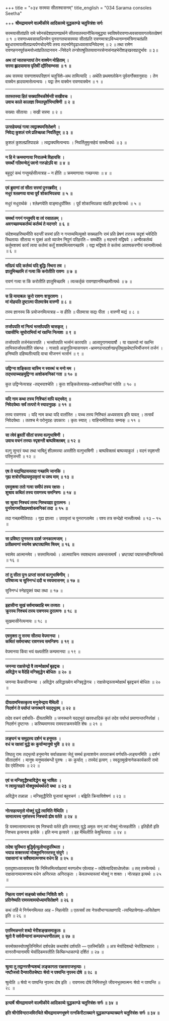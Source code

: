 +++
title = "०३४ सरमया सीताश्वासनम्"
title_english = "034 Sarama consoles Seetha"

+++
**श्रीमद्रामायणे वाल्मीकीये आदिकाव्ये युद्धकाण्डे** **चतुस्त्रिंशः सर्गः**

सरमयासीतांप्रति रामे स्वेनसंदेशप्रापणप्रार्थने सीतयातस्यानौचित्यबुद्ध्या स्वविषयेरावणाध्यवसायावगतयेतत्प्रेषणं ॥ १ ॥ रावणाध्यवसायाधिगमेन पुनरागतयासरमया सीतांप्रति रावणमात्राऽविन्ध्यनाम्नामंत्रिणाचतंप्रति बहुधारामायसीताप्रत्यर्पणचोदनेपि तस्य तदनर्पणेदृढाध्यवसायनिवेदनम् ॥ २ ॥ तथा रामेण रावणहननपूर्वकमयोध्यांप्रतितदानयन -निवेदने तन्त्रोपश्रुतितयावानरसेनासंनाहभेरीशङ्खरवप्रादुर्भावः ॥ ३॥

**अथ तां जातसन्तापां तेन वाक्येन मोहिताम्** **।  
सरमा ह्लादयामास पृतिवीं द्यौरिवाम्भसा** **॥** **१** **॥**

अथ सरमया रावणाशयपरिज्ञानं चतुत्रिंशे–अथ तामित्यादि । अथेति प्रथमश्लोकेन पूर्वसर्गोक्तानुवादः । तेन वाक्येन ह्रादयामासेत्यन्वयः । यद्वा तेन वाक्येन रावणवाक्येन ॥ १ ॥

****

**ततस्तस्या हितं सख्याश्चिकीर्षन्ती सखीवचः** **।  
उवाच काले कालज्ञा स्मितपूर्वाभिभाषिणी** **॥** **२** **॥**

सख्याः सीतायाः । सखी सरमा ॥ २ ॥

****

**उत्सहेयमहं गत्वा त्वद्वाक्यमसितेक्षणे** **।  
निवेद्य कुशलं रामे प्रतिच्छन्ना निवर्तितुम्** **॥** **३** **॥**

कुशलं कुशलप्रतिपादकं । त्वद्वाक्यमित्यन्वयः । निवर्तितुमुत्सहेयं समर्थेत्यर्थः ॥ ३ ॥

****

**न हि मे क्रममाणाया निरालम्बे विहायसि** **।  
समर्थो गतिमन्वेतुं पवनो गरुडोऽपि वा** **॥** **४** **॥**

बहुदूरं कथं गन्तुमर्हसीत्यत्राह – न हीति ॥ क्रममाणायाः गच्छन्त्याः ॥ ४ ॥

****

**एवं ब्रुवाणां तां सीता सरमां पुनरब्रवीत्** **।  
मधुरं श्लक्ष्णया वाचा पूर्वं** **शोकाभिपन्नया** **॥** **५** **॥**

मधुरं मधुरार्थकं । श्लेक्ष्णयेति वाङ्माधुर्योक्तिः । पूर्वं शोकाभिपन्नया संप्रति हृष्टयेत्यर्थः ॥ ५ ॥

****

**समर्था गगनं गन्तुमपि वा त्वं रसातलम्** **।  
अवगच्छाम्यकर्तव्यं कर्तव्यं ते मदन्तरे** **॥** **६** **॥**

संदेशमाहरिष्यामीति वदन्तीं सरमां प्रति न गन्तव्यमित्युक्ते सख्यहानिः रामं प्रति प्रेषणं तत्तस्य सदृशं भवेदिति स्थितायाः सीताया न युक्तं अतो व्याजेन निपुणं परिहरति – समर्थेति ॥ मदन्तरे मद्विषये । अन्यैरकर्तव्यं कर्तुमशक्यं कार्यं त्वया कर्तव्यं कर्तुं शक्यमित्यवगच्छामि । यद्वा मद्विषये ते कर्तव्यं अवश्यकरणीयं जानामीत्यर्थः ॥ ६ ॥

****

**मत्प्रियं यदि कर्तव्यं यदि बुद्धिः स्थिरा तव** **।  
ज्ञातुमिच्छामि तं गत्वा किं करोतीति रावणः** **॥** **७** **॥**

रावणं गत्वा स किं करोतीति ज्ञातुमिच्छामि । त्वत्कर्तृकं रावणज्ञानमिच्छामीत्यर्थः ॥ ७ ॥

****

**स हि मायाबलः क्रूरो रावणः शत्रुरावणः** **।  
मां मोहयति दुष्टात्मा पीतमात्रेव वारुणी** **॥** **८** **॥**

तस्य ज्ञानस्य किं प्रयोजनमित्यत्राह – स हीति ॥ पीतमात्रा सद्यः पीता । वारुणी मद्यं ॥ ८ ॥

****

**तर्जापयति मां नित्यं भर्त्सापयति चासकृत्** **।  
राक्षसीभिः सुघोराभिर्या मां रक्षन्ति नित्यशः** **॥** **९** **॥**

तर्जापयति तर्जनंकारयति । भर्त्सापयति भर्त्सनं कारयति । आत्वपुगागमावार्षौ । या राक्षस्यो मां रक्षन्ति ताभिस्तर्जापयतीति संबन्धः । नासाग्रे अङ्गुलिन्यासनयन -भ्रामणदन्तदर्शनप्रभृतिमुखचेष्टाभिर्भीजननं तर्जनं । हनिष्यति दहिष्यतीत्यादि वाचा भीजननं भर्त्सनं ॥ ९ ॥

****

**उद्विग्ना शङ्किता चास्मि न स्वस्थं** **च** **मनो मम** **।  
तद्भयाच्चाहमुद्विग्ना अशोकवनिकां गता** **॥** **१०** **॥**

कुत उद्विग्नेत्यत्राह -तद्भयाश्चेति । कुतः शङ्कितेत्यत्राह–अशोकवनिकां गतेति ॥ १० ॥

****

**यदि नाम कथा तस्य निश्चितं वापि यद्भवेत्** **॥  
निवेदयेथाः सर्वं तत्परो मे स्यादनुग्रहः** **॥** **११** **॥**

तस्य रावणस्य । यदि नाम कथा यदि वार्तास्ति । यच्च तस्य निश्चितं अध्यवसाय इति यावत् । तत्सर्वं निवेदयेथाः । ततश्च मे परोनुग्रहः उपकारः । कृतः स्यात् । याहिनामेतिपाठः सम्यक् ॥ ११ ॥

****

**सा त्वेवं ब्रुवतीं सीतां सरमा वल्गुभाषिणी** **।  
उवाच वचनं तस्याः स्पृशन्ती बाष्पविक्लबम्** **॥** **१२** **॥**

वल्गु सुन्दरं यथा तथा भाषितुं शीलमस्या अस्तीति वल्गुभाषिणी । बाष्पविक्लवं बाष्पव्याकुलं । वदनं स्पृशन्ती परिमृजन्ती ॥ १२ ॥

****

**एष ते यद्यभिप्रायस्तदा गच्छामि जानकि** **।  
गृह्य शत्रोरभिप्रायमुपावृत्तां च पश्य माम्** **॥** **१३** **॥**

**एवमुक्त्वा ततो गत्वा समीपं तस्य रक्षसः** **।  
शुश्राव कथितं तस्य रावणस्य समन्त्रिणः** **॥** **१४** **॥**

**सा श्रुत्वा निश्चयं तस्य निश्चयज्ञा दुरात्मनः** **।  
पुनरेवागमत्क्षिप्रमशोकवनिकां तदा** **॥** **१५** **॥**

तदा गच्छामीतिपाठः । गृह्य ज्ञात्वा । उपावृत्तां च पुनरागतामेव । पश्य तत्र सन्देहो नास्तीत्यर्थः ॥ १३ – १५ ॥

****

**सा प्रविष्टा पुनस्तत्र ददर्श जनकात्मजाम्** **।  
प्रतीक्षमाणां स्वामेव भ्रष्टपद्मामिव श्रियम्** **॥** **१६** **॥**

स्वामेव आत्मानमेव । सरमामित्यर्थः । आत्मवाचिनः स्वशब्दस्य आबन्तत्वमार्षं । भ्रष्टपद्मां पद्मासनहीनामित्यर्थः ॥ १६ ॥

****

**तां तु सीता पुनः प्राप्तां सरमां वल्गुभाषिणीम्** **।  
परिष्वज्य च सुस्निग्धं ददौ च स्वयमासनम्** **॥** **१७** **॥**

सुस्निग्धं स्नेहयुक्तं यथा तथा ॥ १७ ॥

****

**इहासीना सुखं सर्वमाख्याहि मम तत्त्वतः** **।  
क्रूरस्य निश्चयं तस्य रावणस्य दुरात्मनः** **॥** **१८** **॥**

सुखमासीनेत्यन्वयः ॥ १८ ॥

****

**एवमुक्ता तु सरमा सीतया वेपमानया** **।  
कथितं सर्वमाचष्ट रावणस्य समन्त्रिणः** **॥** **१९** **॥**

वेपमानया किंवा भयं वक्ष्यतीति कम्पमानया ॥ १९ ॥

****

**जनन्या राक्षसेन्द्रो वै त्वन्मोक्षार्थं बृहद्वचः** **।  
अविद्धेन च वैदेहि मन्त्रिवृद्धेन बोधितः** **॥** **२०** **॥**

जनन्या कैकसीनाम्न्या । अविद्धेन अविद्धाख्येन मन्त्रिवृद्धेनच । राक्षसेन्द्रस्त्वन्मोक्षार्थं बृहद्वचनं बोधितः ॥ २० ॥

****

**दीयतामभिसत्कृत्य मनुजेन्द्राय मैथिली** **।  
निदर्शनं ते पर्याप्तं जनस्थाने यदद्भुतम्** **॥** **२२** **॥**

तदेव वचनं दर्शयति- दीयतामिति ॥ जनस्थाने यदद्भुतं खरवधादिकं कृतं तदेव पर्याप्तं प्रमाणान्तरनिरपेक्षं । निदर्शनं दृष्टान्तः । करिष्यमाणस्य रामपराक्रमस्येति शेषः ॥ २१ ॥

****

**लङ्घनं च समुद्रस्य दर्शनं च हनूमतः** **।  
वधं च रक्षसां युद्धे कः कुर्यान्मानुषो भुवि** **॥** **२२** **॥**

तिष्ठतु रामः तद्भृत्यो हनुमानेव सर्वान्राक्षसा जेतुं समर्थ इत्याशयेन तत्पराक्रमं वर्णयति–लङ्घनमिति ॥ दर्शनं सीतादर्शनं । मानुषः मनुष्यसंबन्धी पुरुषः । कः कुर्यात् । तस्येदं इत्यण् । स्वदूतमुखेनानेककार्यकारी रामो देव एवेतिभावः ॥ २२ ॥

****

**एवं स मन्त्रिवृद्धैश्चाविद्धेन** **बहु भाषितः** **।  
न त्वामुत्सहते मोक्तुमर्थमर्थपरो यथा** **॥** **२३** **॥**

अविद्धेन तन्नान्ना । मन्त्रिवृद्धैरिति पूजायां बहुवचनं । बह्विति क्रियाविशेषणं ॥ २३ ॥

****

**नोत्सहत्यमृतो मोक्तुं युद्धे त्वामिति मैथिलि** **।  
सामात्यस्य नृशंसस्य निश्चयो ह्येष वर्तते** **॥** **२४** **॥**

हि यस्मात्सामात्यस्य एष निश्चयो वर्तते इति तस्मात् युद्धे अमृतः सन् त्वां मोक्तुं नोत्सहतीति । इतिर्हेतौ इति निश्चय इत्यन्वय इत्येके । इति मन्य इत्यपरे । इह मैथिलीति केषुचित्पाठः ॥ २४ ॥

****

**तदेषा सुस्थिरा बुद्धिर्मृत्युलोभादुपस्थिता** **।  
भयान्न शक्तस्त्वां मोक्तुमनिरस्तस्तु संयुगे** **।  
राक्षसानां च सर्वेषामात्मनश्च वधेन हि** **॥** **२५** **॥**

एतादृशाध्यवसायस्य किं निमित्तमित्यपेक्षायां मरणलोभ एवेत्याह – तदेषेत्यादिसार्धश्लोकः ॥ तत् तस्येत्यर्थः । राक्षसानामात्मनश्च वधेन अनिरस्तः अनिराकृतः । केवलभयास्त्वां मोक्तुं न शक्तः । नोत्सहत इत्यर्थः ॥ २५ ॥

****

**निहत्य रावणं सङ्ख्ये सर्वथा निशितैः शरैः** **।  
प्रतिनेष्यति रामस्त्वामयोध्यामसितेक्षणे** **॥** **२६** **॥**

कथं तर्हि मे निर्गमनमित्यत आह – निहत्येति ॥ एतत्सर्वं तव नेत्रसौभाग्यलक्षणादि -त्यभिप्रायेणाह–असितेक्षण इति ॥ २६ ॥

****

**एतस्मिन्नन्तरे शब्दो भेरीशङ्खसमाकुलः** **॥  
श्रुतो वै सर्वसैन्यानां कम्पयन्धरणीतलम्** **॥** **२७** **॥**

सरमोक्तस्योपश्रुतिनिमित्तं दर्शयन्नेव कथाशेषं दर्शयति — एतस्मिन्निति ॥ अत्र भेर्यादिशब्दो भेर्यादिशब्दपरः । वानरसैन्यानामपि भेर्यादिकमस्तीति किष्किन्धाकाण्डे दर्शितं ॥ २७ ॥

****

**श्रुत्वा तु तद्वानरसैन्यशब्दं** **लङ्कागता राक्षसराजभृत्याः** **।  
नष्टौजसो दैन्यपरीतचेष्टाः** **श्रेयो न पश्यन्ति नृपस्य दोषे** **॥** **२८** **॥**

श्रुत्वेति ॥ श्रेयो न पश्यन्ति नृपस्य दोष इति । रावणस्य दोषे निमित्तभूते जीवनभूतमात्मनः श्रेयो न पश्यन्ति ॥ २८ ॥

****

**इत्यार्षे** **श्रीमद्रामायणे वाल्मीकीये आदिकाव्ये युद्धकाण्डे** **चतुस्त्रिंशः सर्गः ॥** **३४** **॥**

**इति श्रीगोविन्दराजविरचिते श्रीमद्रामायणभूषणे रत्नकिरीटाख्याने युद्धकाण्डव्याख्याने चतुस्त्रिंशः सर्गः ॥ ३४ ॥**
